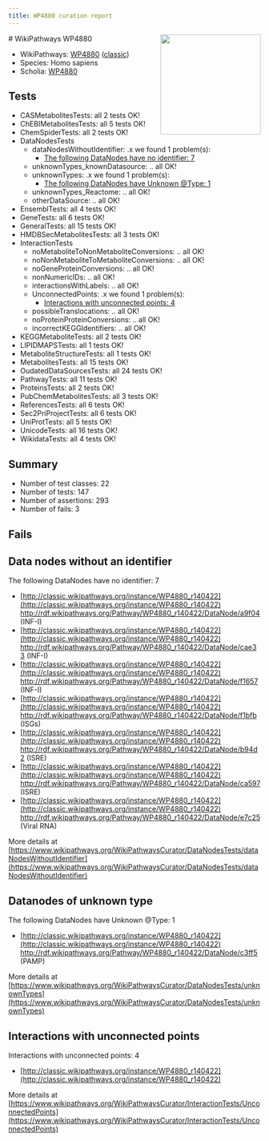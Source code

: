 ```yaml
---
title: WP4880 curation report
---
```


<img style="float: right; width: 200px" src="https://upload.wikimedia.org/wikipedia/commons/thumb/8/83/Wplogo_with_text_500.png/640px-Wplogo_with_text_500.png" />
# WikiPathways WP4880

* WikiPathways: [WP4880](https://wikipathways.org/pathways/WP4880) ([classic](https://classic.wikipathways.org/instance/WP4880))
* Species: Homo sapiens
* Scholia: [WP4880](https://scholia.toolforge.org/wikipathways/WP4880)
## Tests
* CASMetabolitesTests: all 2 tests OK!
* ChEBIMetabolitesTests: all 5 tests OK!
* ChemSpiderTests: all 2 tests OK!
* DataNodesTests
    * dataNodesWithoutIdentifier: .x we found 1 problem(s):
        * [The following DataNodes have no identifier: 7](#d2d32fa6)
    * unknownTypes_knownDatasource: .. all OK!
    * unknownTypes: .x we found 1 problem(s):
        * [The following DataNodes have Unknown @Type: 1](#839973df)
    * unknownTypes_Reactome: .. all OK!
    * otherDataSource: .. all OK!
* EnsemblTests: all 4 tests OK!
* GeneTests: all 6 tests OK!
* GeneralTests: all 15 tests OK!
* HMDBSecMetabolitesTests: all 3 tests OK!
* InteractionTests
    * noMetaboliteToNonMetaboliteConversions: .. all OK!
    * noNonMetaboliteToMetaboliteConversions: .. all OK!
    * noGeneProteinConversions: .. all OK!
    * nonNumericIDs: .. all OK!
    * interactionsWithLabels: .. all OK!
    * UnconnectedPoints: .x we found 1 problem(s):
        * [Interactions with unconnected points: 4](#35a61adc)
    * possibleTranslocations: .. all OK!
    * noProteinProteinConversions: .. all OK!
    * incorrectKEGGIdentifiers: .. all OK!
* KEGGMetaboliteTests: all 2 tests OK!
* LIPIDMAPSTests: all 1 tests OK!
* MetaboliteStructureTests: all 1 tests OK!
* MetabolitesTests: all 15 tests OK!
* OudatedDataSourcesTests: all 24 tests OK!
* PathwayTests: all 11 tests OK!
* ProteinsTests: all 2 tests OK!
* PubChemMetabolitesTests: all 3 tests OK!
* ReferencesTests: all 6 tests OK!
* Sec2PriProjectTests: all 6 tests OK!
* UniProtTests: all 5 tests OK!
* UnicodeTests: all 16 tests OK!
* WikidataTests: all 4 tests OK!


## Summary

* Number of test classes: 22
* Number of tests: 147
* Number of assertions: 293
* Number of fails: 3

## Fails

<a name="d2d32fa6" />

## Data nodes without an identifier

The following DataNodes have no identifier: 7

* [http://classic.wikipathways.org/instance/WP4880_r140422](http://classic.wikipathways.org/instance/WP4880_r140422) http://rdf.wikipathways.org/Pathway/WP4880_r140422/DataNode/a9f04 (INF-I)
* [http://classic.wikipathways.org/instance/WP4880_r140422](http://classic.wikipathways.org/instance/WP4880_r140422) http://rdf.wikipathways.org/Pathway/WP4880_r140422/DataNode/cae33 (INF-I)
* [http://classic.wikipathways.org/instance/WP4880_r140422](http://classic.wikipathways.org/instance/WP4880_r140422) http://rdf.wikipathways.org/Pathway/WP4880_r140422/DataNode/f1657 (INF-I)
* [http://classic.wikipathways.org/instance/WP4880_r140422](http://classic.wikipathways.org/instance/WP4880_r140422) http://rdf.wikipathways.org/Pathway/WP4880_r140422/DataNode/f1bfb (ISGs)
* [http://classic.wikipathways.org/instance/WP4880_r140422](http://classic.wikipathways.org/instance/WP4880_r140422) http://rdf.wikipathways.org/Pathway/WP4880_r140422/DataNode/b94d2 (ISRE)
* [http://classic.wikipathways.org/instance/WP4880_r140422](http://classic.wikipathways.org/instance/WP4880_r140422) http://rdf.wikipathways.org/Pathway/WP4880_r140422/DataNode/ca597 (ISRE)
* [http://classic.wikipathways.org/instance/WP4880_r140422](http://classic.wikipathways.org/instance/WP4880_r140422) http://rdf.wikipathways.org/Pathway/WP4880_r140422/DataNode/e7c25 (Viral
RNA)


More details at [https://www.wikipathways.org/WikiPathwaysCurator/DataNodesTests/dataNodesWithoutIdentifier](https://www.wikipathways.org/WikiPathwaysCurator/DataNodesTests/dataNodesWithoutIdentifier)

<a name="839973df" />

## Datanodes of unknown type

The following DataNodes have Unknown @Type: 1

* [http://classic.wikipathways.org/instance/WP4880_r140422](http://classic.wikipathways.org/instance/WP4880_r140422) http://rdf.wikipathways.org/Pathway/WP4880_r140422/DataNode/c3ff5 (PAMP)


More details at [https://www.wikipathways.org/WikiPathwaysCurator/DataNodesTests/unknownTypes](https://www.wikipathways.org/WikiPathwaysCurator/DataNodesTests/unknownTypes)

<a name="35a61adc" />

## Interactions with unconnected points

Interactions with unconnected points: 4

* [http://classic.wikipathways.org/instance/WP4880_r140422](http://classic.wikipathways.org/instance/WP4880_r140422)


More details at [https://www.wikipathways.org/WikiPathwaysCurator/InteractionTests/UnconnectedPoints](https://www.wikipathways.org/WikiPathwaysCurator/InteractionTests/UnconnectedPoints)

